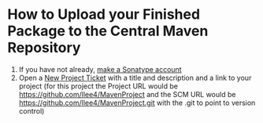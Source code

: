 # How to Upload your Finished Package to the Central Maven Repository

1. If you have not already, [make a Sonatype account](https://issues.sonatype.org/secure/Signup!default.jspa)
2. Open a [New Project Ticket](https://issues.sonatype.org/secure/CreateIssue.jspa?issuetype=21&pid=10134) with a title and description and a link to your project (for this project the Project URL would be https://github.com/llee4/MavenProject and the SCM URL would be https://github.com/llee4/MavenProject.git with the .git to point to version control)
